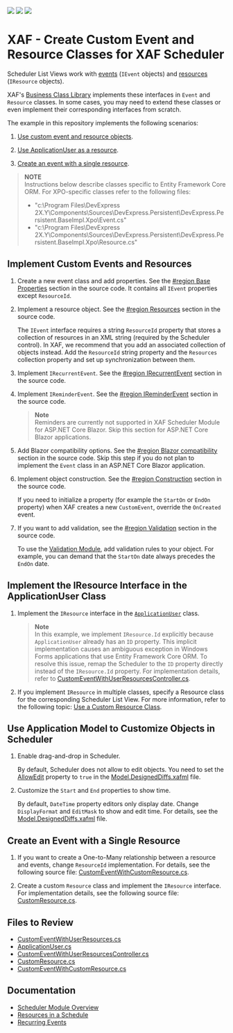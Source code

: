 <!-- default badges list -->
![](https://img.shields.io/endpoint?url=https://codecentral.devexpress.com/api/v1/VersionRange/697272304/23.1.4%2B)
[![](https://img.shields.io/badge/Open_in_DevExpress_Support_Center-FF7200?style=flat-square&logo=DevExpress&logoColor=white)](https://supportcenter.devexpress.com/ticket/details/T1192223)
[![](https://img.shields.io/badge/📖_How_to_use_DevExpress_Examples-e9f6fc?style=flat-square)](https://docs.devexpress.com/GeneralInformation/403183)
<!-- default badges end -->
# XAF - Create Custom Event and Resource Classes for XAF Scheduler

Scheduler List Views work with [events](https://docs.devexpress.com/eXpressAppFramework/112812/event-planning-and-notifications/scheduler/scheduler-module-overview#events) (`IEvent` objects) and  [resources](https://docs.devexpress.com/eXpressAppFramework/112813/event-planning-and-notifications/scheduler/resources-in-a-schedule) (`IResource` objects). 

XAF's [Business Class Library](https://docs.devexpress.com/eXpressAppFramework/112571/business-model-design-orm/built-in-business-classes-and-interfaces) implements these interfaces in `Event` and `Resource` classes. In some cases, you may need to extend these classes or even implement their corresponding interfaces from scratch.

The example in this repository implements the following scenarios:

1. [Use custom event and resource objects](#implement-custom-events-and-resources).

2. [Use ApplicationUser as a resource](#implement-the-iresource-interface-in-the-applicationuser-class).

3. [Create an event with a single resource](#create-an-event-with-a-single-resource).

> **NOTE**  
> Instructions below describe classes specific to Entity Framework Core ORM. For XPO-specific classes refer to the following files:
> * "c:\Program Files\DevExpress 2X.Y\Components\Sources\DevExpress.Persistent\DevExpress.Persistent.BaseImpl.Xpo\Event.cs"
> * "c:\Program Files\DevExpress 2X.Y\Components\Sources\DevExpress.Persistent\DevExpress.Persistent.BaseImpl.Xpo\Resource.cs"

## Implement Custom Events and Resources
1. Create a new event class and add properties. See the [#region Base Properties](./CS/EFCore/CustomEventsAndResources.Module/BusinessObjects/CustomEventWithUserResources.cs#L29) section in the source code. It contains all `IEvent` properties except `ResourceId`.

2. Implement a resource object. See the [#region Resources](./CS/EFCore/CustomEventsAndResources.Module/BusinessObjects/CustomEventWithUserResources.cs#L57) section in the source code.
    
    The `IEvent` interface requires a string `ResourceId` property that stores a collection of resources in an XML string (required by the Scheduler control). In XAF, we recommend that you add an associated collection of objects instead. Add the `ResourceId` string property and the `Resources` collection property and set up synchronization between them.

3. Implement `IRecurrentEvent`. See the [#region IRecurrentEvent](./CS/EFCore/CustomEventsAndResources.Module/BusinessObjects/CustomEventWithUserResources.cs#L112) section in the source code.

4. Implement `IReminderEvent`. See the [#region IReminderEvent](./CS/EFCore/CustomEventsAndResources.Module/BusinessObjects/CustomEventWithUserResources.cs#L128) section in the source code.

    > **Note**  
    > Reminders are currently not supported in XAF Scheduler Module for ASP.NET Core Blazor. Skip this section for ASP.NET Core Blazor applications.

5. Add Blazor compatibility options. See the [#region Blazor compatibility](./CS/EFCore/CustomEventsAndResources.Module/BusinessObjects/CustomEventWithUserResources.cs#L269) section in the source code. Skip this step if you do not plan to implement the `Event` class in an ASP.NET Core Blazor application.

6. Implement object construction. See the [#region Construction](./CS/EFCore/CustomEventsAndResources.Module/BusinessObjects/CustomEventWithUserResources.cs#L293) section in the source code.

    If you need to initialize a property (for example the `StartOn` or `EndOn` property) when XAF creates a new `CustomEvent`, override the `OnCreated` event.

7. If you want to add validation, see the [#region Validation](./CS/EFCore/CustomEventsAndResources.Module/BusinessObjects/CustomEventWithUserResources.cs#L301) section in the source code.

    To use the [Validation Module](https://docs.devexpress.com/eXpressAppFramework/113684/validation-module), add validation rules to your object. For example, you can demand that the `StartOn` date always precedes the `EndOn` date.

## Implement the IResource Interface in the ApplicationUser Class

1. Implement the `IResource` interface in the [`ApplicationUser`](./CS/EFCore/CustomEventsAndResources.Module/BusinessObjects/ApplicationUser.cs) class.

    > **Note**  
    > In this example, we implement `IResource.Id` explicitly because `ApplicationUser` already has an `ID` property. This implicit implementation causes an ambiguous exception in Windows Forms applications that use Entity Framework Core ORM. To resolve this issue, remap the Scheduler to the `ID` property directly instead of the `IResource.Id` property. For implementation details, refer to [CustomEventWithUserResourcesController.cs](./CS/EFCore/CustomEventsAndResources.Win/Controllers/CustomEventWithUserResourcesController.cs).

3. If you implement `IResource` in multiple classes, specify a Resource class for the corresponding Scheduler List View. For more information, refer to the following topic: [Use a Custom Resource Class](https://docs.devexpress.com/eXpressAppFramework/112813/event-planning-and-notifications/scheduler/resources-in-a-schedule#use-a-custom-resource-class).

## Use Application Model to Customize Objects in Scheduler

1. Enable drag-and-drop in Scheduler.

    By default, Scheduler does not allow to edit objects. You need to set the [AllowEdit](https://docs.devexpress.com/eXpressAppFramework/DevExpress.ExpressApp.Model.IModelView.AllowEdit) property to `true` in the [Model.DesignedDiffs.xafml](./CS/EFCore/CustomEventsAndResources.Module/Model.DesignedDiffs.xafml) file.

2. Customize the `Start` and `End` properties to show time.

    By default, `DateTime` property editors only display date. Change `DisplayFormat` and `EditMask` to show and edit time. For details, see the [Model.DesignedDiffs.xafml](./CS/EFCore/CustomEventsAndResources.Module/Model.DesignedDiffs.xafml) file.

## Create an Event with a Single Resource

1. If you want to create a One-to-Many relationship between a resource and events, change `ResourceId` implementation. For details, see the following source file: [CustomEventWithCustomResource.cs](./CS/EFCore/CustomEventsAndResources.Module/BusinessObjects/CustomEventWithCustomResource.cs).

2. Create a custom `Resource` class and implement the `IResource` interface. For implementation details, see the following source file: [CustomResource.cs](./CS/EFCore/CustomEventsAndResources.Module/BusinessObjects/CustomResource.cs).

## Files to Review

- [CustomEventWithUserResources.cs](./CS/EFCore/CustomEventsAndResources.Module/BusinessObjects/CustomEventWithUserResources.cs)
- [ApplicationUser.cs](./CS/EFCore/CustomEventsAndResources.Module/BusinessObjects/ApplicationUser.cs)
- [CustomEventWithUserResourcesController.cs](./CS/EFCore/CustomEventsAndResources.Win/Controllers/CustomEventWithUserResourcesController.cs)
- [CustomResource.cs](./CS/EFCore/CustomEventsAndResources.Module/BusinessObjects/CustomResource.cs)
- [CustomEventWithCustomResource.cs](./CS/EFCore/CustomEventsAndResources.Module/BusinessObjects/CustomEventWithCustomResource.cs)

## Documentation

- [Scheduler Module Overview](https://docs.devexpress.com/eXpressAppFramework/112812/event-planning-and-notifications/scheduler/scheduler-module-overview)
- [Resources in a Schedule](https://docs.devexpress.com/eXpressAppFramework/112813/event-planning-and-notifications/scheduler/resources-in-a-schedule)
- [Recurring Events](https://docs.devexpress.com/eXpressAppFramework/113128/event-planning-and-notifications/scheduler/recurring-events)
